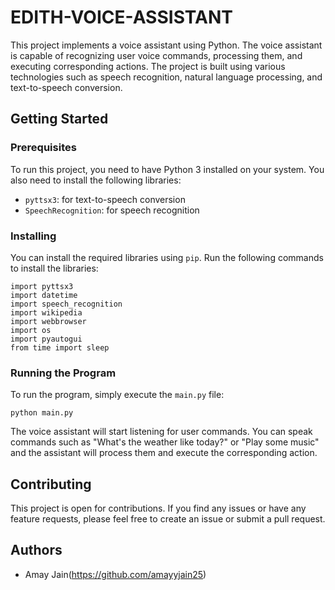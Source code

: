 # EDITH-VOICE-ASSISTANT



This project implements a voice assistant using Python. The voice assistant is capable of recognizing user voice commands, processing them, and executing corresponding actions. The project is built using various technologies such as speech recognition, natural language processing, and text-to-speech conversion.

## Getting Started

### Prerequisites

To run this project, you need to have Python 3 installed on your system. You also need to install the following libraries:

- `pyttsx3`: for text-to-speech conversion
- `SpeechRecognition`: for speech recognition

### Installing

You can install the required libraries using `pip`. Run the following commands to install the libraries:

```
import pyttsx3
import datetime
import speech_recognition 
import wikipedia
import webbrowser 
import os
import pyautogui
from time import sleep

```



### Running the Program

To run the program, simply execute the `main.py` file:

```
python main.py
```

The voice assistant will start listening for user commands. You can speak commands such as "What's the weather like today?" or "Play some music" and the assistant will process them and execute the corresponding action.

## Contributing

This project is open for contributions. If you find any issues or have any feature requests, please feel free to create an issue or submit a pull request.

## Authors

- Amay Jain(https://github.com/amayyjain25)




